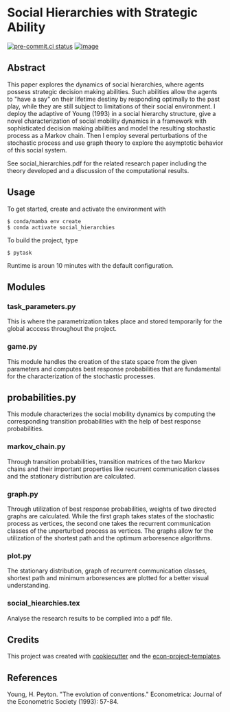 # Social Hierarchies with Strategic Ability


[![pre-commit.ci status](https://results.pre-commit.ci/badge/github/ecdogaroglu/social_hierarchies/main.svg)](https://results.pre-commit.ci/latest/github/ecdogaroglu/social_hierarchies/main)
[![image](https://img.shields.io/badge/code%20style-black-000000.svg)](https://github.com/psf/black)

## Abstract

This paper explores the dynamics of social hierarchies, where agents possess strategic decision making abilities. Such abilities allow the agents to "have a say" on their lifetime destiny by responding optimally to the past play, while they are still subject to limitations of their social environment.
I deploy the adaptive of Young (1993) in a social hierarchy
structure, give a novel characterization of social mobility dynamics in a framework with sophisticated
decision making abilities and model the resulting stochastic process as a Markov chain.
Then I employ several perturbations of the stochastic process and use graph theory to explore 
the asymptotic behavior of this social system.

See social_hierarchies.pdf for the related research paper including the theory developed and a discussion of the computational results.

## Usage

To get started, create and activate the environment with

```console
$ conda/mamba env create
$ conda activate social_hierarchies
```

To build the project, type

```console
$ pytask
```
Runtime is aroun 10 minutes with the default configuration.


## Modules

### task_parameters.py

This is where the parametrization takes place and stored temporarily for the global acccess throughout the project.

### game.py

This module handles the creation of the state space from the given parameters and computes best response probabilities
that are fundamental for the characterization of the stochastic processes.


## probabilities.py

This module characterizes the social mobility dynamics by computing the corresponding transition probabilities with the help of best response probabilities.

### markov_chain.py

Through transition probabilities, transition matrices of the two Markov chains and their
important properties like recurrent communication classes and the stationary distribution are calculated.

### graph.py

Through utilization of best response probabilities, weights of two directed graphs are calculated. While the first graph takes states of the stochastic process as vertices, the second one takes the recurrent communication classes of the unperturbed process as vertices. The graphs allow for the utilization of the shortest path and the optimum arboresence algorithms.

### plot.py

The stationary distribution, graph of recurrent communication classes, shortest path and minimum arboresences are plotted for a better visual understanding.

### social_hiearchies.tex

Analyse the research results to be complied into a pdf file.

## Credits

This project was created with [cookiecutter](https://github.com/audreyr/cookiecutter)
and the
[econ-project-templates](https://github.com/OpenSourceEconomics/econ-project-templates).


## References

Young, H. Peyton. "The evolution of conventions." Econometrica: Journal of the Econometric Society (1993): 57-84.
